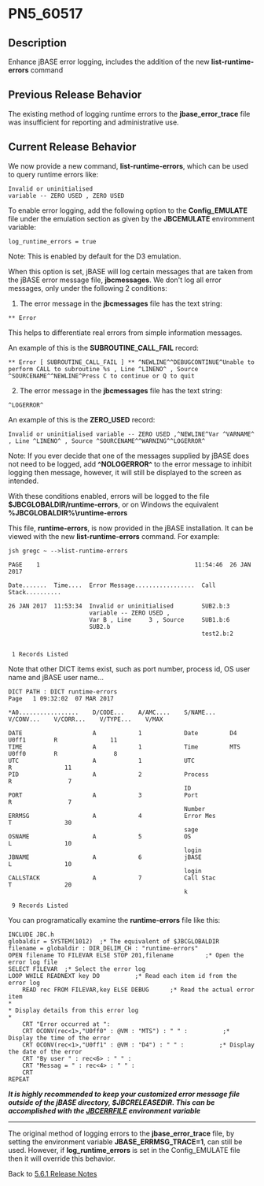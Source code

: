# PN5_60517

<PageHeader />

## Description

Enhance jBASE error logging, includes the addition of the new **list-runtime-errors** command

## Previous Release Behavior

The existing method of logging runtime errors to the **jbase\_error\_trace** file was insufficient for reporting and administrative use.

## Current Release Behavior

We now provide a new command, **list-runtime-errors**, which can be used to query runtime errors like:

```
Invalid or uninitialised
variable -- ZERO USED , ZERO USED
```

To enable error logging, add the following option to the **Config\_EMULATE** file under the emulation section as given by the **JBCEMULATE** enviromment variable:

```
log_runtime_errors = true
```

Note: This is enabled by default for the D3 emulation.

When this option is set, jBASE will log certain messages that are taken from the jBASE error message file, **jbcmessages**. We don't log all error messages, only under the following 2 conditions:

1. The error message in the **jbcmessages** file has the text string:

```
** Error
```

This helps to differentiate real errors from simple information messages.

An example of this is the **SUBROUTINE\_CALL\_FAIL** record:

```
** Error [ SUBROUTINE_CALL_FAIL ] ** ^NEWLINE^^DEBUGCONTINUE^Unable to perform CALL to subroutine %s , Line ^LINENO^ , Source ^SOURCENAME^^NEWLINE^Press C to continue or Q to quit
```

2. The error message in the **jbcmessages** file has the text string:

```
^LOGERROR^
```

An example of this is the **ZERO\_USED** record:

```
Invalid or uninitialised variable -- ZERO USED ,^NEWLINE^Var ^VARNAME^ , Line ^LINENO^ , Source ^SOURCENAME^^WARNING^^LOGERROR^
```

Note: If you ever decide that one of the messages supplied by jBASE does not need to be logged, add **^NOLOGERROR^** to the error message to inhibit logging then message, however, it will still be displayed to the screen as intended.

With these conditions enabled, errors will be logged to the file **$JBCGLOBALDIR/runtime-errors**, or on Windows the equivalent **%JBCGLOBALDIR%\runtime-errors**

This file, **runtime-errors**, is now provided in the jBASE installation. It can be viewed with the new **list-runtime-errors** command. For example:

```
jsh gregc ~ -->list-runtime-errors

PAGE    1                                            11:54:46  26 JAN 2017

Date.......  Time....  Error Message.................  Call Stack..........

26 JAN 2017  11:53:34  Invalid or uninitialised        SUB2.b:3
                       variable -- ZERO USED ,
                       Var B , Line     3 , Source     SUB1.b:6
                       SUB2.b
                                                       test2.b:2


 1 Records Listed
```

Note that other DICT items exist, such as port number, process id, OS user name and jBASE user name...

```
DICT PATH : DICT runtime-errors                                                                    Page   1 09:32:02  07 MAR 2017

*A0.................    D/CODE...    A/AMC....    S/NAME...    V/CONV...    V/CORR...    V/TYPE...    V/MAX

DATE                    A            1            Date         D4           U0ff1        R               11
TIME                    A            1            Time         MTS          U0ff0        R                8
UTC                     A            1            UTC                                    R               11
PID                     A            2            Process                                R                7
                                                  ID
PORT                    A            3            Port                                   R                7
                                                  Number
ERRMSG                  A            4            Error Mes                              T               30
                                                  sage
OSNAME                  A            5            OS                                     L               10
                                                  login
JBNAME                  A            6            jBASE                                  L               10
                                                  login
CALLSTACK               A            7            Call Stac                              T               20
                                                  k

 9 Records Listed
```

You can programatically examine the **runtime-errors** file like this:

```
INCLUDE JBC.h
globaldir = SYSTEM(1012)  ;* The equivalent of $JBCGLOBALDIR
filename = globaldir : DIR_DELIM_CH : "runtime-errors"
OPEN filename TO FILEVAR ELSE STOP 201,filename         ;* Open the error log file
SELECT FILEVAR  ;* Select the error log
LOOP WHILE READNEXT key DO          ;* Read each item id from the error log
    READ rec FROM FILEVAR,key ELSE DEBUG      ;* Read the actual error item
*
* Display details from this error log
*
    CRT "Error occurred at ":
    CRT OCONV(rec<1>,"U0ff0" : @VM : "MTS") : " " :          ;* Display the time of the error
    CRT OCONV(rec<1>,"U0ff1" : @VM : "D4") : " " :          ;* Display the date of the error
    CRT "By user " : rec<6> : " " :
    CRT "Messag = " : rec<4> : " " :
    CRT
REPEAT
```

***It is highly recommended to keep your customized error message file outside of the jBASE directory, $JBCRELEASEDIR. This can be accomplished with the [JBCERRFILE](./../../../environment-variables/jbcerrfile/README.md) environment variable***

* * *

The original method of logging errors to the **jbase\_error\_trace** file, by setting the environment variable **JBASE\_ERRMSG\_TRACE=1**, can still be used. However, if **log\_runtime\_errors** is set in the Config\_EMULATE file then it will override this behavior.

Back to [5.6.1 Release Notes](./../README.md)

  
<PageFooter />
